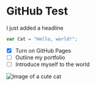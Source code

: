 # GitHub Test

I just added a headline

``` javascript
var Cat = "Hello, world!";
```

- [x] Turn on GitHub Pages
- [ ] Outline my portfolio
- [ ] Introduce myself to the world

![Image of a cute cat](https://www.rd.com/wp-content/uploads/2021/04/GettyImages-138468381-scaled-e1619028416767.jpg)


